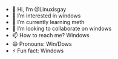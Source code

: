 - 👋 Hi, I’m @Linuxisgay
- 👀 I’m interested in windows
- 🌱 I’m currently learning meth
- 💞️ I’m looking to collaborate on windows
- 📫 How to reach me? Windows
- 😄 Pronouns: Win/Dows
- ⚡ Fun fact: Windows

<!---
Linuxisgay/Linuxisgay is a ✨ special ✨ repository because its `README.md` (this file) appears on your GitHub profile.
You can click the Preview link to take a look at your changes.
--->
